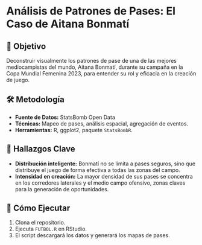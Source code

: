 # Análisis de Patrones de Pases: El Caso de Aitana Bonmatí

## 🎯 Objetivo
Deconstruir visualmente los patrones de pase de una de las mejores mediocampistas del mundo, Aitana Bonmatí, durante su campaña en la Copa Mundial Femenina 2023, para entender su rol y eficacia en la creación de juego.

## 🛠️ Metodología
- **Fuente de Datos:** StatsBomb Open Data
- **Técnicas:** Mapeo de pases, análisis espacial, agregación de eventos.
- **Herramientas:** R, ggplot2, paquete `StatsBombR`.

## 📌 Hallazgos Clave
*   **Distribución inteligente:** Bonmatí no se limita a pases seguros, sino que distribuye el juego de forma efectiva a todas las zonas del campo.
*   **Intensidad en creación:** La mayor densidad de sus pases se concentra en los corredores laterales y el medio campo ofensivo, zonas claves para la generación de oportunidades.

## 🚀 Cómo Ejecutar
1.  Clona el repositorio.
2.  Ejecuta `FUTBOL.R` en RStudio.
3.  El script descargará los datos y generará los mapas de pases.
